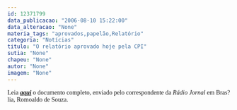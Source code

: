 ```yaml
---
id: 12371799
data_publicacao: "2006-08-10 15:22:00"
data_alteracao: "None"
materia_tags: "aprovados,papelão,Relatório"
categoria: "Notícias"
titulo: "O relatório aprovado hoje pela CPI"
sutia: "None"
chapeu: "None"
autor: "None"
imagem: "None"
---
```

<p><P><FONT face=Verdana>Leia <STRONG><EM><A href=\"https://www2.uol.com.br/JC/sites/blogdaseleicoes/relatorio_sanguessugas.pdf\" target=_blank>aqui</A></EM></STRONG> o documento completo, enviado pelo correspondente da <EM>Rádio Jornal</EM> em Bras?lia, Romoaldo de Souza.</FONT></P> </p>
